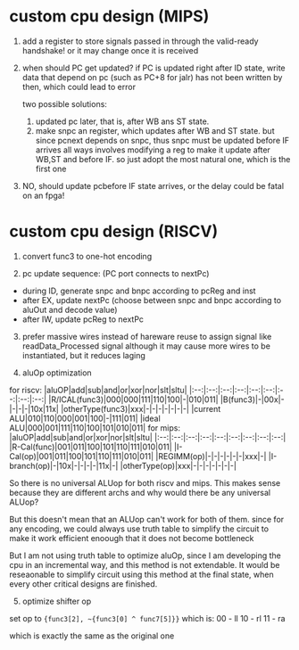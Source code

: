 # custom cpu design (MIPS)

1. add a register to store signals passed in through the valid-ready handshake!
    or it may change once it is received

2. when should PC get updated?
    if PC is updated right after ID state,
    write data that depend on pc (such as PC+8 for jalr) has not been written by then,
    which could lead to error

    two possible solutions:
    1. updated pc later, that is, after WB ans ST state.
    2. make snpc an register, which updates after WB and ST state.
        but since pcnext depends on snpc, thus snpc must be updated before IF arrives
    all ways involves modifying a reg to make it update after WB,ST and before IF.
    so just adopt the most natural one, which is the first one

3. NO, should update pcbefore IF state arrives, or the delay could be fatal on an fpga!

# custom cpu design (RISCV)

1. convert func3 to one-hot encoding

2. pc update sequence: (PC port connects to nextPc)
- during ID, generate snpc and bnpc according to pcReg and inst
- after EX, update nextPc (choose between snpc and bnpc according to aluOut and decode value)
- after IW, update pcReg to nextPc

3. prefer massive wires instead of hareware reuse to assign signal like readData_Processed signal
    although it may cause more wires to be instantiated, but it reduces laging

4. aluOp optimization

for riscv:
|aluOP|add|sub|and|or|xor|nor|slt|sltu|
|:--:|:--:|:--:|:--:|:--:|:--:|:--:|:--:|:--:|
|R/ICAL(func3)|000|000|111|110|100|-|010|011|
|B(func3)|-|00x|-|-|-|-|10x|11x|
|otherType(func3)|xxx|-|-|-|-|-|-|-|
|current ALU|010|110|000|001|100|-|111|011|
|ideal ALU|000|001|111|110|100|101|010|011|
for mips:
|aluOP|add|sub|and|or|xor|nor|slt|sltu|
|:--:|:--:|:--:|:--:|:--:|:--:|:--:|:--:|:--:|
|R-Cal(func)|001|011|100|101|110|111|010|011|
|I-Cal(op)|001|011|100|101|110|111|010|011|
|REGIMM(op)|-|-|-|-|-|-|xxx|-|
|I-branch(op)|-|10x|-|-|-|-|11x|-|
|otherType(op)|xxx|-|-|-|-|-|-|-|

So there is no universal ALUop for both riscv and mips. This makes sense because they are different archs and
why would there be any universal ALUop?

But this doesn't mean that an ALUop can't work for both of them. since for any encoding, we could always use
truth table to simplify the circuit to make it work efficient enoough that it does not become bottleneck

But I am not using truth table to optimize aluOp, since I am developing the cpu in an incremental way,
and this method is not extendable. It would be reseaonable to simplify circuit using this method at the final state,
when every other critical designs are finished.

5. optimize shifter op

set op to `{func3[2], ~{func3[0] ^ func7[5]}}`
which is:
00 - ll
10 - rl
11 - ra

which is exactly the same as the original one
